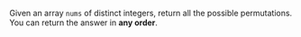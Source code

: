 Given an array `nums` of distinct integers, return all the possible permutations. You can return
the answer in **any order**.